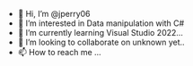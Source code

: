 - 👋 Hi, I’m @jperry06
- 👀 I’m interested in Data manipulation with C#
- 🌱 I’m currently learning Visual Studio 2022...
- 💞️ I’m looking to collaborate on unknown yet..
- 📫 How to reach me ...

<!---
jperry06/jperry06 is a ✨ special ✨ repository because its `README.md` (this file) appears on your GitHub profile.
You can click the Preview link to take a look at your changes.
--->
